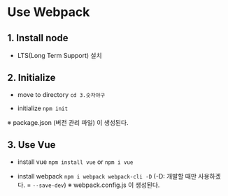 # Use Webpack

## 1. Install node
- LTS(Long Term Support) 설치


## 2. Initialize
- move to directory
`cd 3.숫자야구`

- initialize
`npm init`

※ package.json (버전 관리 파일) 이 생성된다.

## 3. Use Vue
- install vue
`npm install vue`
or
`npm i vue`

- install webpack
`npm i webpack webpack-cli -D`
 (-D: 개발할 때만 사용하겠다. = `--save-dev`)
※ webpack.config.js 이 생성된다.